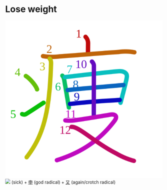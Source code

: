 # Lose weight
![75e9](../kanji-colorize/75e9.svg)
 ![](http://www.kanjidamage.com/assets/radsmall/sickness-762498ce0ff370c19b3ab974f3a75db4e212a1cd877dfe3597476bff7915ca5d.jpg) (sick) + [申](申.md) (god radical) + [又](又.md) (again/crotch radical)